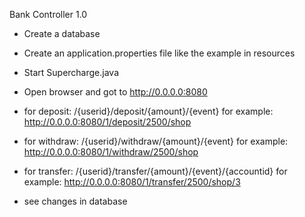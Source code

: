Bank Controller 1.0

- Create a database
- Create an application.properties file like the example in resources
- Start Supercharge.java
- Open browser and got to http://0.0.0.0:8080

- for deposit: /{userid}/deposit/{amount}/{event} for example: http://0.0.0.0:8080/1/deposit/2500/shop
- for withdraw: /{userid}/withdraw/{amount}/{event} for example: http://0.0.0.0:8080/1/withdraw/2500/shop
- for transfer: /{userid}/transfer/{amount}/{event}/{accountid} for example: http://0.0.0.0:8080/1/transfer/2500/shop/3

- see changes in database